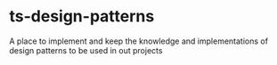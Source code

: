 # ts-design-patterns
A place to implement and keep the knowledge and implementations of design patterns to be used in out projects
